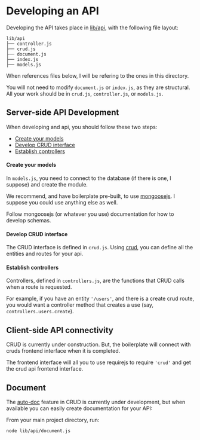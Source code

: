 Developing an API
=============

Developing the API takes place in [lib/api](../lib/api), with the following file layout:

```
lib/api
├── controller.js
├── crud.js
├── document.js
├── index.js
├── models.js
```

When references files below, I will be refering to the ones in this directory. 

You will not need to modify `document.js` or `index.js`, as they are structural. All your work should be in `crud.js`, `controller.js`, or `models.js`.

## Server-side API Development

When developing and api, you should follow these two steps:

* [Create your models](#create-your-models)
* [Develop CRUD interface](#develop-crud-interface)
* [Establish controllers](#establish-controllers)

#### Create your models

In `models.js`, you need to connect to the database (if there is one, I suppose) and create the module.

We recommend, and have boilerplate pre-built, to use [mongoosejs](http://mongoosejs.com/). I suppose you could use anything else as well.

Follow mongoosejs (or whatever you use) documentation for how to develop schemas.

#### Develop CRUD interface

The CRUD interface is defined in `crud.js`. Using [crud](https://github.com/uhray/crud), you can define all the entities and routes for your api.

#### Establish controllers

Controllers, defined in `controllers.js`, are the functions that CRUD calls when a route is requested.

For example, if you have an entity `'/users'`, and there is a create crud route, you would want a controller method that creates a use (say, `controllers.users.create`).

## Client-side API connectivity

CRUD is currently under construction. But, the boilerplate will connect with cruds frontend interface when it is completed.

The frontend interface will all you to use requirejs to require `'crud'` and get the crud api frontend interface.

## Document

The [auto-doc](https://github.com/uhray/crud#autodoc) feature in CRUD is currently under development, but when available you can easily create documentation for your API:

From your main project directory, run:

`node lib/api/document.js`
